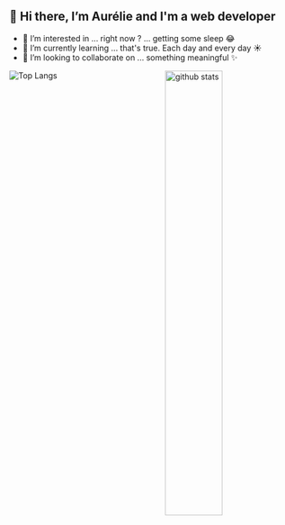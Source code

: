 

## 👋 Hi there, I’m **Aurélie** and I'm a web developer  

- 👀 I’m interested in ... right now ? ... getting some sleep 😂
- 🌱 I’m currently learning ... that's true. Each day and every day ☀️
- 💞️ I’m looking to collaborate on ... something meaningful ✨



 ![Top Langs](https://github-readme-stats.vercel.app/api/top-langs/?username=AurelieCuignet&layout=compact&show_icons=true&theme=gotham)
 <img src="https://github-readme-stats.vercel.app/api?username=AurelieCuignet&show_icons=true&theme=gotham" alt="github stats" width="45%" align="right"/>

<!---
AurelieCuignet/AurelieCuignet is a ✨ special ✨ repository because its `README.md` (this file) appears on your GitHub profile.
You can click the Preview link to take a look at your changes.
--->
